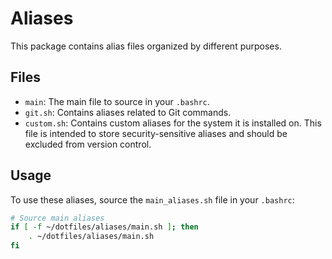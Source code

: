 # Aliases

This package contains alias files organized by different purposes.

## Files

- `main`: The main file to source in your `.bashrc`.
- `git.sh`: Contains aliases related to Git commands.
- `custom.sh`: Contains custom aliases for the system it is installed on. This file is intended to store security-sensitive aliases and should be excluded from version control.

## Usage

To use these aliases, source the `main_aliases.sh` file in your `.bashrc`:

```sh
# Source main aliases
if [ -f ~/dotfiles/aliases/main.sh ]; then
    . ~/dotfiles/aliases/main.sh
fi